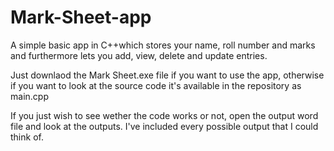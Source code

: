 # Mark-Sheet-app
A simple basic app in C++which stores your name, roll number and marks and furthermore lets you add, view, delete and update entries.

Just downlaod the Mark Sheet.exe file if you want to use the app, otherwise if you want to look at the source code it's available in the repository as main.cpp

If you just wish to see wether the code works or not, open the output word file and look at the outputs. I've included every possible output that I could think of.
